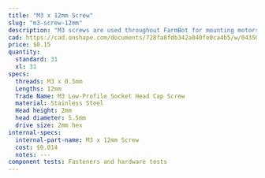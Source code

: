 ```yaml
---
title: "M3 x 12mm Screw"
slug: "m3-screw-12mm"
description: "M3 screws are used throughout FarmBot for mounting motors and other small electronic components on the tools."
cad: https://cad.onshape.com/documents/728fa8fdb342a040fe0ca4b5/w/0435033a7c78b02e71d0f721/e/d248fc4d1c8aaab592008da3?configuration=List_C4KEi4OG2YD23l%3D_12mm&renderMode=0&uiState=6255c59f46b4a5023f0a81e3
price: $0.15
quantity:
  standard: 31
  xl: 31
specs:
  threads: M3 x 0.5mm
  Lengths: 12mm
  Trade Name: M3 Low-Profile Socket Head Cap Screw
  material: Stainless Steel
  Head height: 2mm
  head diameter: 5.5mm
  drive size: 2mm hex
internal-specs:
  internal-part-name: M3 x 12mm Screw
  cost: $0.014
  notes: ---
component tests: Fasteners and hardware tests
---
```

